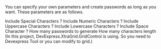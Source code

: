 You can specify your own parameters and create passwords as long as you want. These parameters are as follows.

Include Special Characters ?
Include Numeric Characters ?
Include Uppercase Characters ?
Include Lowercase Characters ?
Include Space Character ?
How many passwords to generate
How many characters length (In this project, DevExpress.XtraGrid.GridControl is using. So you need to Devexpress Tool or you can modify to grid.)
